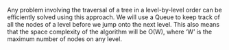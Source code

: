 Any problem involving the traversal of a tree in a level-by-level order can be efficiently solved using this approach. We will use a Queue to keep track of all the nodes of a level before we jump onto the next level. 
This also means that the space complexity of the algorithm will be O(W), where ‘W’ is the maximum number of nodes on any level.
